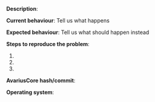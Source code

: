 **Description**:

**Current behaviour**: Tell us what happens

**Expected behaviour**: Tell us what should happen instead

**Steps to reproduce the problem**:

1. 
2. 
3. 
 

**AvariusCore hash/commit**:  
  
**Operating system**:  


